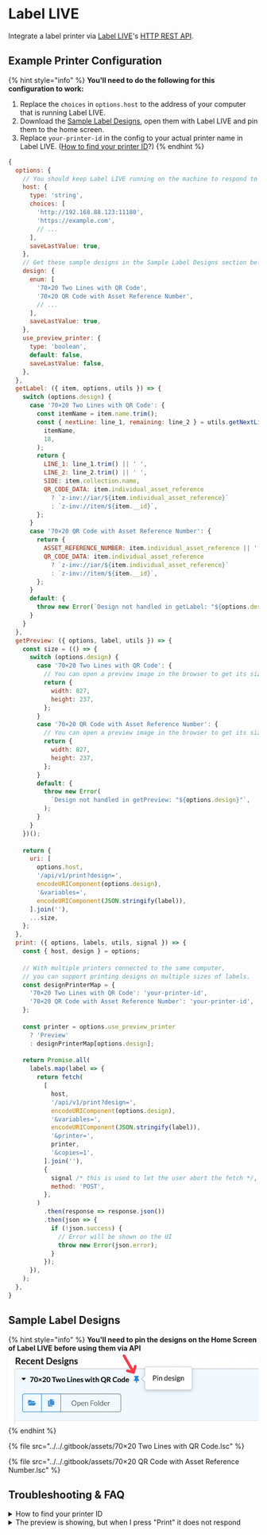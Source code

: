 # Label LIVE

Integrate a label printer via [Label LIVE](https://label.live/)'s [HTTP REST API](https://label.live/guides/automated-label-printing-integration-with-production-processes).

## Example Printer Configuration

{% hint style="info" %}
**You'll need to do the following for this configuration to work:**

1. Replace the `choices` in `options.host` to the address of your computer that is running Label LIVE.
2. Download the [Sample Label Designs](label-live.md#sample-label-designs), open them with Label LIVE and pin them to the home screen.
3. Replace `your-printer-id` in the config to your actual printer name in Label LIVE. ([How to find your printer ID](label-live.md#how-to-find-your-printer-id)?)
{% endhint %}

```javascript
{
  options: {
    // You should keep Label LIVE running on the machine to respond to API requests
    host: {
      type: 'string',
      choices: [
        'http://192.168.88.123:11180',
        'https://example.com',
        // ...
      ],
      saveLastValue: true,
    },
    // Get these sample designs in the Sample Label Designs section below
    design: {
      enum: [
        '70×20 Two Lines with QR Code',
        '70×20 QR Code with Asset Reference Number',
        // ...
      ],
      saveLastValue: true,
    },
    use_preview_printer: {
      type: 'boolean',
      default: false,
      saveLastValue: false,
    },
  },
  getLabel: ({ item, options, utils }) => {
    switch (options.design) {
      case '70×20 Two Lines with QR Code': {
        const itemName = item.name.trim();
        const { nextLine: line_1, remaining: line_2 } = utils.getNextLine(
          itemName,
          18,
        );
        return {
          LINE_1: line_1.trim() || ' ',
          LINE_2: line_2.trim() || ' ',
          SIDE: item.collection.name,
          QR_CODE_DATA: item.individual_asset_reference
            ? `z-inv://iar/${item.individual_asset_reference}`
            : `z-inv://item/${item.__id}`,
        };
      }
      case '70×20 QR Code with Asset Reference Number': {
        return {
          ASSET_REFERENCE_NUMBER: item.individual_asset_reference || ' ',
          QR_CODE_DATA: item.individual_asset_reference
            ? `z-inv://iar/${item.individual_asset_reference}`
            : `z-inv://item/${item.__id}`,
        };
      }
      default: {
        throw new Error(`Design not handled in getLabel: "${options.design}"`);
      }
    }
  },
  getPreview: ({ options, label, utils }) => {
    const size = (() => {
      switch (options.design) {
        case '70×20 Two Lines with QR Code': {
          // You can open a preview image in the browser to get its size.
          return {
            width: 827,
            height: 237,
          };
        }
        case '70×20 QR Code with Asset Reference Number': {
          // You can open a preview image in the browser to get its size.
          return {
            width: 827,
            height: 237,
          };
        }
        default: {
          throw new Error(
            `Design not handled in getPreview: "${options.design}"`,
          );
        }
      }
    })();

    return {
      uri: [
        options.host,
        '/api/v1/print?design=',
        encodeURIComponent(options.design),
        '&variables=',
        encodeURIComponent(JSON.stringify(label)),
      ].join(''),
      ...size,
    };
  },
  print: ({ options, labels, utils, signal }) => {
    const { host, design } = options;

    // With multiple printers connected to the same computer,
    // you can support printing designs on multiple sizes of labels.
    const designPrinterMap = {
      '70×20 Two Lines with QR Code': 'your-printer-id',
      '70×20 QR Code with Asset Reference Number': 'your-printer-id',
    };

    const printer = options.use_preview_printer
      ? 'Preview'
      : designPrinterMap[options.design];

    return Promise.all(
      labels.map(label => {
        return fetch(
          [
            host,
            '/api/v1/print?design=',
            encodeURIComponent(options.design),
            '&variables=',
            encodeURIComponent(JSON.stringify(label)),
            '&printer=',
            printer,
            '&copies=1',
          ].join(''),
          {
            signal /* this is used to let the user abort the fetch */,
            method: 'POST',
          },
        )
          .then(response => response.json())
          .then(json => {
            if (!json.success) {
              // Error will be shown on the UI
              throw new Error(json.error);
            }
          });
      }),
    );
  },
}
```

## Sample Label Designs

{% hint style="info" %}
**You'll need to pin the designs on the Home Screen of Label LIVE before using them via API**\
![](<../../.gitbook/assets/Screen Shot 2023-09-29 08.04.33 AM (Label LIVE)@2x (2).png>)
{% endhint %}

{% file src="../../.gitbook/assets/70×20 Two Lines with QR Code.lsc" %}

{% file src="../../.gitbook/assets/70×20 QR Code with Asset Reference Number.lsc" %}

## Troubleshooting & FAQ

<details>

<summary>How to find your printer ID</summary>

1. Open a design in Label LIVE and select the "Print" tab.
2. Hover the printer in the drop-down menu.
3. Click "Copy Printer ID".

![](<../../.gitbook/assets/Screen Shot 2023-09-29 10.44.52 AM (Label LIVE)@2x (1).png>)



</details>

<details>

<summary>The preview is showing, but when I press "Print" it does not respond</summary>

There might be an error alert box blocking Label LIVE's API response. Please check your computer.

![](<../../.gitbook/assets/Screen Shot 2023-09-29 11.08.55 AM (Arc)@2x.png>)

</details>

